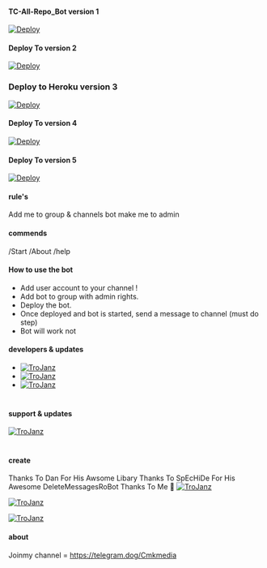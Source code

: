 #### TC-All-Repo_Bot version 1
[![Deploy](https://www.herokucdn.com/deploy/button.svg)](https://heroku.com/deploy?template=https://github.com/godfatherTG/TC-All-Repo-_Bot/pulls)
#### Deploy To version 2
[![Deploy](https://www.herokucdn.com/deploy/button.svg)](https://heroku.com/deploy?template=https://github.com/godfatherTG/TC-All-Repo-_Bot/pulls)


### Deploy to Heroku version 3
[![Deploy](https://www.herokucdn.com/deploy/button.svg)](https://heroku.com/deploy?template=https://github.com/godfatherTG/TC-All-Repo-_Bot/pulls)
#### Deploy To version 4
[![Deploy](https://www.herokucdn.com/deploy/button.svg)](https://heroku.com/deploy?template=https://github.com/godfatherTG/TC-All-Repo-_Bot/pulls)

#### Deploy To version 5
[![Deploy](https://www.herokucdn.com/deploy/button.svg)](https://heroku.com/deploy?template=https://github.com/godfatherTG/TC-All-Repo-_Bot/pulls)

#### rule's 
Add me to group & channels bot make me to admin 
#### commends
/Start
/About
/help
#### How to use the bot
* Add user account to your channel !
* Add bot to group with admin rights.
* Deploy the bot.
* Once deployed and bot is started, send a message to channel (must do step)
* Bot will work not

#### developers & updates

* [![TroJanz](https://img.shields.io/badge/CFCHATOFFICAL1-Channel-orange?style=for-the-badge&logo=telegram)](https://telegram.dog/CFCHATOFFICAL1)
* [![TroJanz](https://img.shields.io/badge/CTMTMT-Channel-orange?style=for-the-badge&logo=telegram)](https://telegram.dog/CTMTMT)  
* [![TroJanz](https://img.shields.io/badge/Cmkmedia-Group-orange?style=for-the-badge&logo=telegram)](https://telegram.dog/Cmkmedia)  
ㅤㅤㅤㅤㅤㅤㅤ  
#### support & updates
[![TroJanz](https://img.shields.io/badge/TC_BOTZ-Develpers-orange?style=for-the-badge&logo=telegram)](https://telegram.dog/TC_BOTZ)  
ㅤㅤㅤㅤㅤㅤㅤ  
#### create
Thanks To Dan For His Awsome Libary
Thanks To SpEcHiDe For His Awesome DeleteMessagesRoBot
Thanks To Me 👀
 [![TroJanz](https://img.shields.io/badge/godfatherTG-Develp-orange?style=for-the-badge&logo=github)](https://github.com/godfatherTG)

[![TroJanz](https://img.shields.io/badge/TCAllRepoBot-sorce-orange?style=for-the-badge&logo=github)](https://github.com/godfatherTG/TC-All-Repo-_Bot)

[![TroJanz](https://img.shields.io/badge/godfatherTC-telegram-orange?style=for-the-badge&logo=github)](https://telegram.dog/godfatherTC)

#### about
Joinmy channel = https://telegram.dog/Cmkmedia
